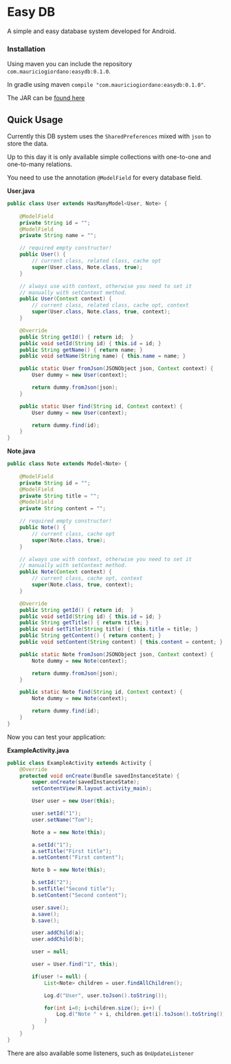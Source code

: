 # Easy DB
A simple and easy database system developed for Android.

### Installation

Using maven you can include the repository `com.mauriciogiordano:easydb:0.1.0`.

In gradle using maven `compile "com.mauriciogiordano:easydb:0.1.0"`.

The JAR can be [found here](http://search.maven.org/remotecontent?filepath=com/mauriciogiordano/easydb/0.1.0/easydb-0.1.0-sources.jar)

## Quick Usage

Currently this DB system uses the `SharedPreferences` mixed with `json` to store the data.

Up to this day it is only available simple collections with one-to-one and one-to-many relations.

You need to use the annotation `@ModelField` for every database field.

**User.java**
```java
public class User extends HasManyModel<User, Note> {
    
    @ModelField
    private String id = "";
    @ModelField
    private String name = "";

    // required empty constructor!
    public User() {
        // current class, related class, cache opt
        super(User.class, Note.class, true);
    }

    // always use with context, otherwise you need to set it
    // manually with setContext method.
    public User(Context context) {
        // current class, related class, cache opt, context
        super(User.class, Note.class, true, context);
    }

    @Override
    public String getId() { return id;  }
    public void setId(String id) { this.id = id; }
    public String getName() { return name; }
    public void setName(String name) { this.name = name; }

    public static User fromJson(JSONObject json, Context context) {
        User dummy = new User(context);

        return dummy.fromJson(json);
    }

    public static User find(String id, Context context) {
        User dummy = new User(context);

        return dummy.find(id);
    }
}
```

**Note.java**
```java
public class Note extends Model<Note> {
    
    @ModelField
    private String id = "";
    @ModelField
    private String title = "";
    @ModelField
    private String content = "";

    // required empty constructor!
    public Note() {
        // current class, cache opt
        super(Note.class, true);
    }

    // always use with context, otherwise you need to set it
    // manually with setContext method.
    public Note(Context context) {
        // current class, cache opt, context
        super(Note.class, true, context);
    }

    @Override
    public String getId() { return id;  }
    public void setId(String id) { this.id = id; }
    public String getTitle() { return title; }
    public void setTitle(String title) { this.title = title; }
    public String getContent() { return content; }
    public void setContent(String content) { this.content = content; }

    public static Note fromJson(JSONObject json, Context context) {
        Note dummy = new Note(context);

        return dummy.fromJson(json);
    }

    public static Note find(String id, Context context) {
        Note dummy = new Note(context);

        return dummy.find(id);
    }
}
```

Now you can test your application:

**ExampleActivity.java**
```java
public class ExampleActivity extends Activity {
    @Override
    protected void onCreate(Bundle savedInstanceState) {
        super.onCreate(savedInstanceState);
        setContentView(R.layout.activity_main);

        User user = new User(this);

        user.setId("1");
        user.setName("Tom");

        Note a = new Note(this);

        a.setId("1");
        a.setTitle("First title");
        a.setContent("First content");

        Note b = new Note(this);

        b.setId("2");
        b.setTitle("Second title");
        b.setContent("Second content");

        user.save();
        a.save();
        b.save();

        user.addChild(a);
        user.addChild(b);

        user = null;

        user = User.find("1", this);

        if(user != null) {
            List<Note> children = user.findAllChildren();

            Log.d("User", user.toJson().toString());

            for(int i=0; i<children.size(); i++) {
                Log.d("Note " + i, children.get(i).toJson().toString());
            }
        }
    }
}
```

There are also available some listeners, such as `OnUpdateListener`

